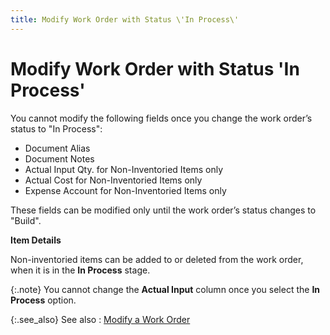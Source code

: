 ```yaml
---
title: Modify Work Order with Status \'In Process\'
---
```


# Modify Work Order with Status 'In Process'


You cannot modify the following fields once you change the work order’s  status to "In Process":

- Document Alias
- Document Notes
- Actual Input  Qty. for Non-Inventoried Items only
- Actual Cost  for Non-Inventoried Items only
- Expense Account  for Non-Inventoried Items only



These fields can be modified only until the work order’s status changes  to "Build".


**Item Details**


Non-inventoried items can be added to or deleted from the work order,  when it is in the **In Process** stage.


{:.note}
You cannot change the **Actual 
 Input** column once you select the **In 
 Process** option.


{:.see_also}
See also
: [Modify  a Work Order]({{site.ba_baseurl}}/prod-asm/modifying-a-work-order/modify_work_orders_building_assemblies_content.html)
